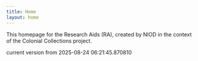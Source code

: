```yaml
---
title: Home
layout: home
---
```


This homepage for the Research Aids (RA), created by NIOD in the context of the Colonial Collections project. 


current version from 2025-08-24 06:21:45.870810